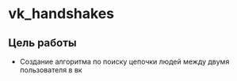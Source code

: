 # vk_handshakes
##                              Цель работы
- Создание алгоритма по поиску цепочки людей между двумя пользователя в вк
